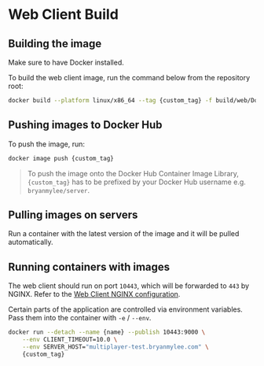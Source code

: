 # Web Client Build

## Building the image

Make sure to have Docker installed.

To build the web client image, run the command below from the repository root:

```bash
docker build --platform linux/x86_64 --tag {custom_tag} -f build/web/Dockerfile export/web
```

## Pushing images to Docker Hub

To push the image, run:

```bash
docker image push {custom_tag}
```

> To push the image onto the Docker Hub Container Image Library, `{custom_tag}` has to be prefixed by your Docker Hub username e.g. `bryanmylee/server`.

## Pulling images on servers

Run a container with the latest version of the image and it will be pulled automatically.

## Running containers with images

The web client should run on port `10443`, which will be forwarded to `443` by NGINX. Refer to the [Web Client NGINX configuration](.././../server/nginx/web_client.nginx).

Certain parts of the application are controlled via environment variables. Pass them into the container with `-e` / `--env`.

```bash
docker run --detach --name {name} --publish 10443:9000 \
	--env CLIENT_TIMEOUT=10.0 \
	--env SERVER_HOST="multiplayer-test.bryanmylee.com" \
	{custom_tag}
```
